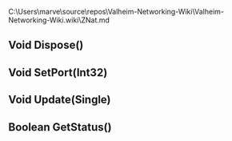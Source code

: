 C:\Users\marve\source\repos\Valheim-Networking-Wiki\Valheim-Networking-Wiki.wiki\ZNat.md

## Void Dispose()

## Void SetPort(Int32)

## Void Update(Single)

## Boolean GetStatus()